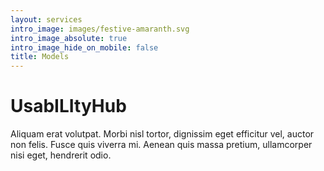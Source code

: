 ```yaml
---
layout: services
intro_image: images/festive-amaranth.svg
intro_image_absolute: true
intro_image_hide_on_mobile: false
title: Models
---
```

# UsabILItyHub

Aliquam erat volutpat. Morbi nisl tortor, dignissim eget efficitur vel, auctor non felis. Fusce quis viverra mi. Aenean quis massa pretium, ullamcorper nisi eget, hendrerit odio.
